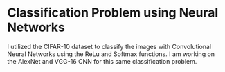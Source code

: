 # Classification Problem using Neural Networks

I utilized the CIFAR-10 dataset to classify the images with Convolutional Neural Networks using the ReLu and Softmax functions. I am working on the AlexNet and VGG-16 CNN for this same classification problem. 
